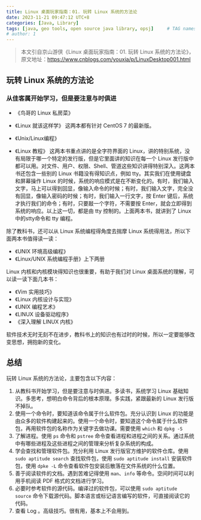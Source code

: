 ```yaml
---
title: Linux 桌面玩家指南：01. 玩转 Linux 系统的方法论
date: 2023-11-21 09:47:12 UTC+8
categories: [Java, Library]
tags: [java, geo tools, open source java library, opsj]     # TAG names should always be lowercase
# author: 1
---
```


> 本文引自京山游侠《Linux 桌面玩家指南：01. 玩转 Linux 系统的方法论》，原文地址：https://www.cnblogs.com/youxia/p/LinuxDesktop001.html

## 玩转 Linux 系统的方法论
### 从佳客属开始学习，但是要注意与时俱进

- 《鸟哥的 Linux 私房菜》
- 《Linux 就该这样学》
这两本都有针对 CentOS 7 的最新版。

- 《Unix/Linux编程》
- 《Linux 教程》
这两本书重点讲的是全字符界面的 Linux，讲的特别系统，没有局限于哪一个特定的发行版，但是它里面讲的知识在每一个 Linux 发行版中都可以用。对文件、用户、权限、Shell、管道这些知识讲得特别深入。这两本书还包含一些别的 Linux 书籍没有得知识点，例如 tty。其实我们在使用键盘和屏幕操作 Linux 的时候，系统的响应模式是在不断变化的。有时，我们输入文字，马上可以得到回显，像输入命令的时候；有时，我们输入文字，完全没有回显，像输入密码的时候；有时，我们输入一行文字，按 Enter 键后，系统才执行我们的命令；有时，只要敲一个字符，不需要按 Enter，就会立即得到系统的响应。以上这一切，都是由 tty 控制的。上面两本书，就讲到了 Linux 中的stty命令和 tty 编程。

除了教科书，还可以从 Linux 系统编程得角度去揣摩 Linux 系统得用法，所以下面两本书值得读一读：
- 《UNIX 环境高级编程》
- 《Linux/UNIX 系统编程手册》上下两册

Linux 内核和内核模块得知识也很重要，有助于我们对 Linux 桌面系统的理解，可以读一读下面几本书：
- 《Vim 实用技巧》
- 《Linux 内核设计与实现》
- 《UNIX 编程艺术》
- 《LINUX 设备驱动程序》
- 《深入理解 LINUX 内核》

软件技术无时无刻不在进步，教科书上的知识也有过时的时候，所以一定要能够改变思想，拥抱新的变化。

## 总结
玩转 Linux 系统的方法论，主要包含以下内容：
1. 从教科书开始学习，但是要注意与时俱进。多读书，系统学习 Linux 基础知识。多思考，想明白命令背后的根本原理。多实践，紧跟最新的 Linux 发行版不掉队。
2. 使用一个命令时，要知道该命令属于什么软件包。充分认识到 Linux 的功能是由众多的软件构建起来的。使用一个命令时，要知道这个命令属于什么软件包，再用软件包的名称作为关键字去做功课。需要使用 `which` 和 `dpkg -S`
3. 了解进程。使用 `ps` 命令和 `pstree` 命令查看进程和进程之间的关系。通过系统中有哪些进程及这些进程之间的管理来分析复杂系统的构成。
4. 学会查找和管理软件包。充分利用 Linux 发行版官方维护的软件仓库。使用 `sudo aptitude search` 查找软件包，使用 `sudo aptitude install` 安装软件包，使用 `dpke -L` 命令查看软件包安装后散落在文件系统的什么位置。
5. 善于阅读软件的文档。遇到苦难记得使用 `man`、`info` 等命令。空间时间可以利用手机阅读 PDF 格式的文档进行学习。
6. 必要时参考软件的源代码。编译过的软件包，可以使用 `sudo aptitude source` 命令下载源代码。脚本语言或标记语言编写的软件，可直接阅读它的代码。
7. 查看 Log 。高级技巧。很有用，基本上不会用到。

